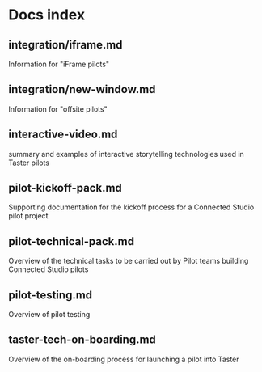 # Docs index

## integration/iframe.md
Information for "iFrame pilots"

## integration/new-window.md
Information for "offsite pilots"

## interactive-video.md
summary and examples of interactive storytelling technologies used in Taster pilots

## pilot-kickoff-pack.md
Supporting documentation for the kickoff process for a Connected Studio pilot project

## pilot-technical-pack.md
Overview of the technical tasks to be carried out by Pilot teams building Connected Studio pilots

## pilot-testing.md
Overview of pilot testing

## taster-tech-on-boarding.md
Overview of the on-boarding process for launching a pilot into Taster
